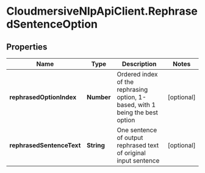 # CloudmersiveNlpApiClient.RephrasedSentenceOption

## Properties
Name | Type | Description | Notes
------------ | ------------- | ------------- | -------------
**rephrasedOptionIndex** | **Number** | Ordered index of the rephrasing option, 1-based, with 1 being the best option | [optional] 
**rephrasedSentenceText** | **String** | One sentence of output rephrased text of original input sentence | [optional] 


